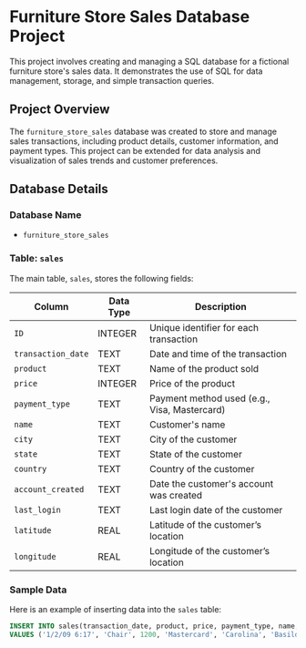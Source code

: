 # Furniture Store Sales Database Project

This project involves creating and managing a SQL database for a fictional furniture store's sales data. It demonstrates the use of SQL for data management, storage, and simple transaction queries.

## Project Overview

The `furniture_store_sales` database was created to store and manage sales transactions, including product details, customer information, and payment types. This project can be extended for data analysis and visualization of sales trends and customer preferences.

## Database Details

### Database Name
- `furniture_store_sales`

### Table: `sales`
The main table, `sales`, stores the following fields:

| Column              | Data Type | Description                                     |
|---------------------|-----------|-------------------------------------------------|
| `ID`                | INTEGER   | Unique identifier for each transaction          |
| `transaction_date`  | TEXT      | Date and time of the transaction                |
| `product`           | TEXT      | Name of the product sold                        |
| `price`             | INTEGER   | Price of the product                            |
| `payment_type`      | TEXT      | Payment method used (e.g., Visa, Mastercard)   |
| `name`              | TEXT      | Customer's name                                 |
| `city`              | TEXT      | City of the customer                            |
| `state`             | TEXT      | State of the customer                           |
| `country`           | TEXT      | Country of the customer                         |
| `account_created`   | TEXT      | Date the customer's account was created         |
| `last_login`        | TEXT      | Last login date of the customer                 |
| `latitude`          | REAL      | Latitude of the customer’s location             |
| `longitude`         | REAL      | Longitude of the customer’s location            |

### Sample Data
Here is an example of inserting data into the `sales` table:

```sql
INSERT INTO sales(transaction_date, product, price, payment_type, name, city, state, country, account_created, last_login, latitude, longitude) 
VALUES ('1/2/09 6:17', 'Chair', 1200, 'Mastercard', 'Carolina', 'Basildon', 'England', 'United Kingdom', '1/2/09 6:00', '1/2/09 6:08', 51.5, -1.1166667);


